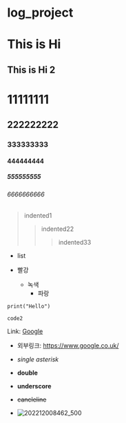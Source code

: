 # log_project
This is Hi
==========
This is Hi 2
-----------
# 11111111
## 222222222
### 333333333
#### 444444444
##### 555555555
###### 6666666666


> indented1
> > indented22
> > >indented33
> > >
* list

* 빨강
    * 녹색
        + 파랑
     
<pre><code>print("Hello")</code></pre>

```
code2
```

Link: [Google](https://www.google.co.uk/, "google Link")

* 외부링크: <https://www.google.co.uk/>

* *single asterisk*
* **double**
* __underscore__
* ~~cancleline~~

* ![202212008462_500](https://github.com/user-attachments/assets/c45a4043-4a9b-4b3d-8f65-65a46ad2999d)

